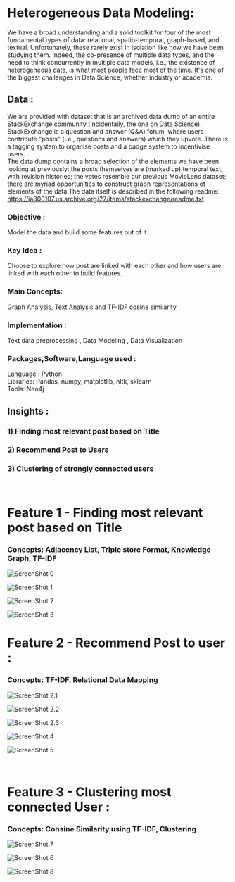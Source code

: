 # Heterogeneous Data Modeling:

We have a broad understanding and a solid toolkit for four of the most fundamental types of data: relational, spatio-temporal, graph-based, and textual. Unfortunately, these rarely exist in isolation like how we have been studying them. Indeed, the co-presence of multiple data types, and the need to think concurrently in multiple data models, i.e., the existence of heterogeneous data, is what most people face most of the time. It's one of the biggest challenges in Data Science, whether industry or academia.

## Data :
We are provided with dataset that is an archived data dump of an entire StackExchange community (incidentally, the one on Data Science). StackExchange is a question and answer (Q&A) forum, where users contribute "posts" (i.e., questions and answers) which they upvote. There is a tagging system to organise posts and a badge system to incentivise users.
<br>
The data dump contains a broad selection of the elements we have been looking at previously: the posts themselves are (marked up) temporal text, with revision histories; the votes resemble our previous MovieLens dataset; there are myriad opportunities to construct graph representations of elements of the data.The data itself is described in the following readme: https://ia800107.us.archive.org/27/items/stackexchange/readme.txt.

### Objective :
Model the data and build some features out of it.

### Key Idea :
Choose to explore how post are linked with each other and how users are linked with each other to build features.

### Main Concepts:
Graph Analysis, Text Analysis and TF-IDF cosine similarity

### Implementation : 
Text data preprocessing , Data Modeling , Data Visualization

### Packages,Software,Language used :
Language : Python <br>
Libraries: Pandas, numpy, matplotlib, nltk, sklearn  <br>
Tools: Neo4j <br>

## Insights : 
### 1) Finding most relevant post based on Title
### 2) Recommend Post to Users
### 3) Clustering of strongly connected users
<br>

# Feature 1 - Finding most relevant post based on Title 
### Concepts: Adjacency List, Triple store Format, Knowledge Graph, TF-IDF 

![ScreenShot 0](Visualizations/table_most_related_post.PNG)

![ScreenShot 1](Visualizations/Feature_1_output_as_XML_2.png)

![ScreenShot 2](Visualizations/Feature_1_Knowledge_Graph_rep_in_neo4j.png)

![ScreenShot 3](Visualizations/Feature_1_as_Webpage.png)

# Feature 2 - Recommend Post to user :
### Concepts: TF-IDF, Relational Data Mapping

![ScreenShot 2.1](Visualizations/feature_2_table1.PNG)

![ScreenShot 2.2](Visualizations/feature_2_table2.PNG)

![ScreenShot 2.3](Visualizations/feature_2_table3.PNG)

![ScreenShot 4](Visualizations/Feature_1_output_as_XML.png)

![ScreenShot 5](Visualizations/Feature_2_as_Webpage.png)

<br>

# Feature 3 - Clustering most connected User :
### Concepts: Consine Similarity using TF-IDF, Clustering

![ScreenShot 7](Visualizations/Heat_map_showing_similarity_measure_among_users.png)

![ScreenShot 6](Visualizations/Feature3_XML.png)

![ScreenShot 8](Visualizations/Feature_3_weak_and_strong_nodes_as_clusters_.png)

